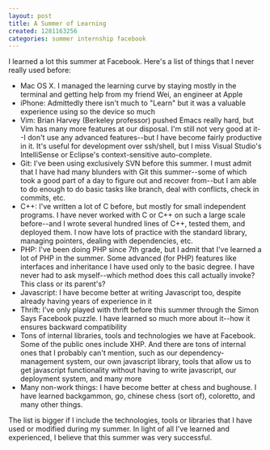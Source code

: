 ```yaml
---
layout: post
title: A Summer of Learning
created: 1281163256
categories: summer internship facebook
---
```

I learned a lot this summer at Facebook. Here's a list of things that I never really used before:
<ul>
<li>Mac OS X. I managed the learning curve by staying mostly in the terminal and getting help from my friend Wei, an engineer at Apple</li>
<li>iPhone: Admittedly there isn't much to "Learn" but it was a valuable experience using so the device so much</li>
<li>Vim: Brian Harvey (Berkeley professor) pushed Emacs really hard, but Vim has many more features at our disposal. I'm still not very good at it--I don't use any advanced features--but I have become fairly productive in it. It's useful for development over ssh/shell, but I miss Visual Studio's IntelliSense or Eclipse's context-sensitive auto-complete.</li>
<li>Git: I've been using exclusively SVN before this summer. I must admit that I have had many blunders with Git this summer--some of which took a good part of a day to figure out and recover from--but I am able to do enough to do basic tasks like branch, deal with conflicts, check in commits, etc.</li>
<li>C++: I've written a lot of C before, but mostly for small independent programs. I have never worked with C or C++ on such a large scale before--and I wrote several hundred lines of C++, tested them, and deployed them. I now have lots of practice with the standard library, managing pointers, dealing with dependencies, etc.</li>
<li>PHP: I've been doing PHP since 7th grade, but I admit that I've learned a lot of PHP in the summer. Some advanced (for PHP) features like interfaces and inheritance I have used only to the basic degree. I have never had to ask myself--which method does this call actually invoke? This class or its parent's?</li>
<li>Javascript: I have become better at writing Javascript too, despite already having years of experience in it</li>
<li>Thrift: I've only played with thrift before this summer through the Simon Says Facebook puzzle. I have learned so much more about it--how it ensures backward compatibility</li>
<li>Tons of internal libraries, tools and technologies we have at Facebook. Some of the public ones include XHP. And there are tons of internal ones that I probably can't mention, such as our dependency-management system, our own javascript library, tools that allow us to get javascript functionality without having to write javascript, our deployment system, and many more</li>
<li>Many non-work things: I have become better at chess and bughouse. I have learned backgammon, go, chinese chess (sort of), coloretto, and many other things.</li>
</ul>
The list is bigger if I include the technologies, tools or libraries that I have used or modified during my summer. In light of all I've learned and experienced, I believe that this summer was very successful.
